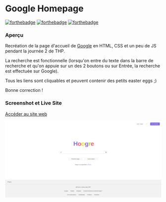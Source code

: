 # Google Homepage

[![forthebadge](https://forthebadge.com/images/badges/built-with-love.svg)](https://forthebadge.com)
[![forthebadge](https://forthebadge.com/images/badges/powered-by-electricity.svg)](https://forthebadge.com)
[![forthebadge](https://forthebadge.com/images/featured/featured-gluten-free.svg)](https://forthebadge.com)


### Aperçu

Recréation de la page d'accueil de [Google](https://www.google.com) en HTML, CSS et un peu de JS pendant la journée 2 de THP.

La recherche est fonctionnelle (lorsqu'on entre du texte dans la barre de recherche et qu'on appuie sur un des 2 boutons ou sur Entrée, la recherche est effectuée sur Google).

Tous les liens sont cliquables et peuvent contenir des petits easter eggs ;)

Bonne correction !

### Screenshot et Live Site

[Accéder au site web](https://infallible-fermi-db5377.netlify.app/)

![](./images/screenshot.png)

